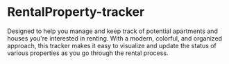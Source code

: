 # RentalProperty-tracker
Designed to help you manage and keep track of potential apartments and houses you're interested in renting. With a modern, colorful, and organized approach, this tracker makes it easy to visualize and update the status of various properties as you go through the rental process.
